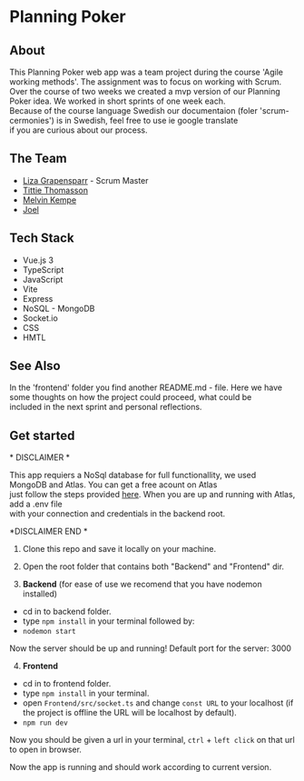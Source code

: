 # Planning Poker

## About

This Planning Poker web app was a team project during the course 'Agile working methods'. The assignment was to focus on working with Scrum. <br>
Over the course of two weeks we created a mvp version of our Planning Poker idea. We worked in short sprints of one week each. <br>
Because of the course language Swedish our documentaion (foler 'scrum-cermonies') is in Swedish, feel free to use ie google translate <br>
if you are curious about our process.

## The Team

- [Liza Grapensparr](https://github.com/Grapensparr) - Scrum Master<br>
- [Tittie Thomasson](https://github.com/tittieth)<br>
- [Melvin Kempe](https://github.com/K3mp3)<br>
- [Joel](https://github.com/JoeldelPilar)

## Tech Stack

- Vue.js 3
- TypeScript
- JavaScript
- Vite
- Express
- NoSQL - MongoDB
- Socket.io
- CSS
- HMTL

## See Also

In the 'frontend' folder you find another README.md - file. Here we have some thoughts on how the project could proceed, what could be <br>
included in the next sprint and personal reflections.

## Get started

\* DISCLAIMER \*

This app requiers a NoSql database for full functionallity, we used MongoDB and Atlas. You can get a free acount on Atlas <br>
just follow the steps provided [here](https://www.mongodb.com/atlas). When you are up and running with Atlas, add a .env file<br>
with your connection and credentials in the backend root.

\*DISCLAIMER END \*

1. Clone this repo and save it locally on your machine.

2. Open the root folder that contains both "Backend" and "Frontend" dir.

3. <b>Backend</b>
   (for ease of use we recomend that you have nodemon installed)

- cd in to backend folder.
- type `npm install` in your terminal followed by:
- `nodemon start`

Now the server should be up and running! Default port for the server: 3000

4. <b>Frontend</b>

- cd in to frontend folder.
- type `npm install` in your terminal.
- open `Frontend/src/socket.ts` and change `const URL` to your localhost (if the project is offline the URL will be localhost by default).
- `npm run dev`

Now you should be given a url in your terminal, `ctrl` + `left click` on that url to open in browser.

Now the app is running and should work according to current version.
